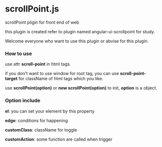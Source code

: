 # scrollPoint.js
scrollPoint pligin for front end of web

this plugin is created refer to plugin named angular-ui-scrollpoint for study.

Welcome everyone who want to use this plugin or abvise for this plugin.

### How to use
<p>use attr <strong>scroll-point</strong> in html tags.</p>
<p>if you don't want to use window for root tag, you can use <strong>scroll-point-target</strong> for className of html tags which you like. </p>
<p>use <strong>scrollPoint(option)</strong> or <strong>new scrollPoint(option)</strong> to init, <strong>option</strong> is a object.</p>

### Option include
<p><b>el</b>: you can set your element by this property</p>
<p><b>edge</b>: conditions for happening</p>
<p><b>customClass</b>: className for toggle</p>
<p><b>customAction</b>: some function are called when trigger</p>



